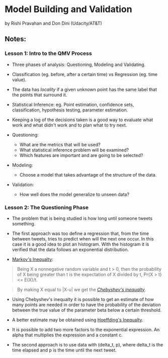 # Model Building and Validation
by Rishi Pravahan and Don Dini (Udacity/AT&T)

## Notes:

### Lesson 1: Intro to the QMV Process

- Three phases of analysis: Questioning, Modeling and Validating.

- Classification (eg. before, after a certain time) vs Regression (eg. time value).

- The data has _locality_ if a given unknown point has the same label that the points that surround it.

- Statistical Inference: eg. Point estimation, confidence sets, classification, hypothesis testing, parameter estimation.

- Keeping a log of the decisions taken is a good way to evaluate what work and what didn't work and to plan what to try next.

- Questioning:
    - What are the metrics that will be used?
    - What statistical inference problem will be examined?
    - Which features are important and are going to be selected?

- Modeling:
    - Choose a model that takes advantage of the structure of the data.

- Validation:
    - How well does the model generalize to unseen data?

### Lesson 2: The Questioning Phase

- The problem that is being studied is how long until someone tweets something.

- The first approach was too define a regression that, from the time between tweets, tries to predict when will the next one occur. In this case it is a good idea to plot an histogram. With the histogram it is verified that the data follows an exponential distribution.

- [Markov's Inequalty](https://en.wikipedia.org/wiki/Markov%27s_inequality):

> Being X a nonnegative random variable and t > 0, then the probability of X being greater than t is the expectation of X divided by t, Pr{X > t} <= E(X)/t.

> By making X equal to |X-u| we get the [_Chebyshev's inequalty_](https://en.wikipedia.org/wiki/Chebyshev%27s_inequality).

- Using Chebyshev's inequalty it is possible to get an estimate of how many points are needed in order to have the probability of the deviation between the true value of the parameter beta below a certain threshold.

- A better estimate may be obtained using [Hoeffding's Inequalty](https://en.wikipedia.org/wiki/Hoeffding%27s_inequality).

- It is possible to add two more factors to the exponential expression. An alpha that multiplies the expression and a constant c.

- The second approach is to use data with (delta_t, p), where delta_t is the time elapsed and p is the time until the next tweet.


